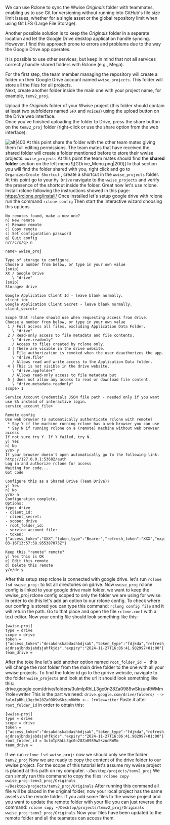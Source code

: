 We can use Rclone to sync the Wwise _Originals_ folder with teammates, enabling us to use Git for versioning without running into GitHub's file size limit issues, whether for a single asset or the global repository limit when using Git LFS (Large File Storage).

Another possible solution is to keep the _Originals_ folder in a separate location and let the Google Drive desktop application handle syncing. However, I find this approach prone to errors and problems due to the way the Google Drive app operates.

It is possible to use other services, but keep in mind that not all services correctly handle shared folders with Rclone (e.g., Mega).

For the first step, the team member managing the repository will create a folder on their Google Drive account named `wwise_projects`. This folder will store all the files for all projects.  
Next, create another folder inside the main one with your project name, for example, `temv2_proj`.

Upload the _Originals_ folder of your Wwise project (this folder should contain at least two subfolders named `SFX` and `Voices`) using the upload button on the Drive web interface.  
Once you’ve finished uploading the folder to Drive, press the share button on the `temv2_proj` folder (right-click or use the share option from the web interface).

![alt|400](GDrive_ShareButton.png)
At this point share the folder with the other team mates giving them full editing permissions.
The team mates that have received the shared folder will create a folder mentioned before to store their wwise projects: `wwise_projects`
At this point the team mates should find the **shared folder** section on the left menu
![[GDrive_Menu.png|200]]
In that section you will find the folder shared with you, right click and go to `Organize>Create Shortcut` , create a shortcut in the `wwise_projects` folder.
At this point go to your `My Drive` navigate to the `wwise_projects` and verify the presence of the shortcut inside the folder.
Great now let's use rclone.
Install rclone following the instructions showed in this page: https://rclone.org/install/
Once installed let's setup google drive with rclone
run the command `rclone config`
Then start the interactive wizard choosing this options
```
No remotes found, make a new one?
n) New remote
r) Rename remote
c) Copy remote
s) Set configuration password
q) Quit config
n/r/c/s/q> n
```

```
name> wwise_proj
```

```
Type of storage to configure.
Choose a number from below, or type in your own value
[snip]
XX / Google Drive
   \ "drive"
[snip]
Storage> drive
```

```
Google Application Client Id - leave blank normally.
client_id>
Google Application Client Secret - leave blank normally.
client_secret>
```

```
Scope that rclone should use when requesting access from drive.
Choose a number from below, or type in your own value
 1 / Full access all files, excluding Application Data Folder.
   \ "drive"
 2 / Read-only access to file metadata and file contents.
   \ "drive.readonly"
   / Access to files created by rclone only.
 3 | These are visible in the drive website.
   | File authorization is revoked when the user deauthorizes the app.
   \ "drive.file"
   / Allows read and write access to the Application Data folder.
 4 | This is not visible in the drive website.
   \ "drive.appfolder"
   / Allows read-only access to file metadata but
 5 | does not allow any access to read or download file content.
   \ "drive.metadata.readonly"
scope> 1
```

```
Service Account Credentials JSON file path - needed only if you want use SA instead of interactive login.
service_account_file>
```

```
Remote config
Use web browser to automatically authenticate rclone with remote?
 * Say Y if the machine running rclone has a web browser you can use
 * Say N if running rclone on a (remote) machine without web browser access
If not sure try Y. If Y failed, try N.
y) Yes
n) No
y/n> y
If your browser doesn't open automatically go to the following link: http://127.0.0.1:53682/auth
Log in and authorize rclone for access
Waiting for code...
Got code
```

```
Configure this as a Shared Drive (Team Drive)?
y) Yes
n) No
y/n> n
Configuration complete.
Options:
type: drive
- client_id:
- client_secret:
- scope: drive
- root_folder_id:
- service_account_file:
- token: {"access_token":"XXX","token_type":"Bearer","refresh_token":"XXX","expiry":"2014-03-16T13:57:58.955387075Z"}
```

```
Keep this "remote" remote?
y) Yes this is OK
e) Edit this remote
d) Delete this remote
y/e/d> y
```

After this setup step rclone is connected with google drive.
let's run `rclone lsd wwise_proj:` to list all directories on gdrive.
Now `wwise_proj` rclone config is linked to your google drive main folder, we want to keep the wwise_proj rclone config scoped to only the folder we are using for wwise. In order to do this let's add an option to our rclone config. To check where our confing is stored you can type this command: `rclong config file` and it will return the path. Go to that place and open the file `rclone.conf` with a text editor.
Now your config file should look something like this:
```
[wwise-proj]
type = drive
scope = drive
token = {"access_token":"dnsakdnskabdashbdjsab","token_type":"fdjkda","refresh_token":"ds ajdnsajbndsjabdsjahfkjds","expiry":"2024-11-27T16:06:41.902997+01:00"}
team_drive = 
```
After the toke line let's add another option named `root_folder_id = ` this will change the root folder from the main drive folder to the one with all your wwise projects. To find the folder id go to the gdrive website, navigate to the folder `wwise_projects` and look at the url it should look something like this:
drive.google.com/drive/folders/3ulmIpRhLL3gc0n28Za0989wSkzunRWMm?role=writer
This is the part we need:
`drive.google.com/drive/folders/ --> 3ulmIpRhLL3gc0n28Za0989wSkzunRWMm <-- ?role=writer`
Paste it after `root_folder_id` in order to obtain this:
```
[wwise-proj]
type = drive
scope = drive
token = {"access_token":"dnsakdnskabdashbdjsab","token_type":"fdjkda","refresh_token":"ds ajdnsajbndsjabdsjahfkjds","expiry":"2024-11-27T16:06:41.902997+01:00"}
root_folder_id = 3ulmIpRhLL3gc0n28Za0989wSkzunRWMm
team_drive = 
```

If we run `rclone lsd wwise_proj:` now we should only see the folder `temv2_proj`
Now we are ready to copy the content of the drive folder to our wwise project. For the scope of this tutorial let's assume my wwise project is placed at this path on my computer. `~/Desktop/projects/temv2_proj`
We can simply run this command to copy the files: `rclone copy wwise_proj:temv2_proj/Originals ~/Desktop/projects/temv2_proj/Originals`
After running this command all file will be placed in the original folder, now your local project has the same assets as the remote folder.
If you add some files to the wwise project and you want to update the remote folder with your file you can just reverse the command: 
`rclone copy ~/Desktop/projects/temv2_proj/Originals wwise_proj:temv2_proj/Originals`
Now your files have been updated to the remote folder and all the teamates can access them.